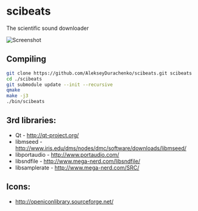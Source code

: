 scibeats
===========

The scientific sound downloader

![Screenshot](https://raw.github.com/AlekseyDurachenko/scibeats/master/scibeats.png)

Compiling
---------

```bash
git clone https://github.com/AlekseyDurachenko/scibeats.git scibeats
cd ./scibeats
git submodule update --init --recursive
qmake
make -j3
./bin/scibeats
```

3rd libraries:
--------------
* Qt - http://qt-project.org/
* libmseed - http://www.iris.edu/dms/nodes/dmc/software/downloads/libmseed/
* libportaudio - http://www.portaudio.com/
* libsndfile - http://www.mega-nerd.com/libsndfile/
* libsamplerate - http://www.mega-nerd.com/SRC/

Icons:
------
* http://openiconlibrary.sourceforge.net/
